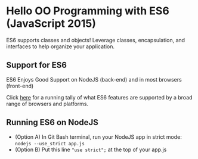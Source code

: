 
# Hello OO Programming with ES6 (JavaScript 2015)
ES6 supports classes and objects! Leverage classes, encapsulation, and
interfaces to help organize your application.

## Support for ES6
ES6 Enjoys Good Support on NodeJS (back-end) and in most browsers (front-end)

Click [here](http://node.green/) for a running tally of what ES6 features are supported
by a broad range of browsers and platforms.

## Running ES6 on NodeJS
-   (Option A) In Git Bash terminal, run your NodeJS app in strict mode: `nodejs --use_strict app.js`
-   (Option B) Put this line `"use strict";` at the top of your app.js
